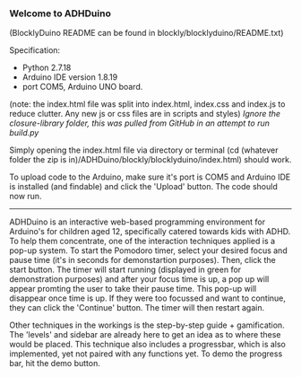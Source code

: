 ### Welcome to ADHDuino

(BlocklyDuino README can be found in blockly/blocklyduino/README.txt)

Specification:
- Python 2.7.18
- Arduino IDE version 1.8.19
- port COM5, Arduino UNO board.

(note: the index.html file was split into index.html, index.css and index.js to reduce clutter. Any new js or css files are in scripts and styles)
<i>Ignore the closure-library folder, this was pulled from GitHub in an attempt to run build.py</i>

Simply opening the index.html file via directory or terminal (cd (whatever folder the zip is in)/ADHDuino/blockly/blocklyduino/index.html) should work.

To upload code to the Arduino, make sure it's port is COM5 and Arduino IDE is installed (and findable) and click the 'Upload' button. The code should now run.

---------------------
ADHDuino is an interactive web-based programming environment for Arduino's for children aged 12, specifically catered towards kids with ADHD. To help them concentrate, one of the interaction techniques applied is a pop-up system.
To start the Pomodoro timer, select your desired focus and pause time (it's in seconds for demonstartion purposes). Then, click the start button. The timer will start running (displayed in green for demonstration purposes) and after your focus time is up, a pop up will appear promting the user to take their pause time. This pop-up will disappear once time is up. If they were too focussed and want to continue, they can click the 'Continue' button. The timer will then restart again.

Other techniques in the workings is the step-by-step guide + gamification. The 'levels' and sidebar are already here to get an idea as to where these would be placed. This technique also includes a progressbar, which is also implemented, yet not paired with any functions yet. To demo the progress bar, hit the demo button.

